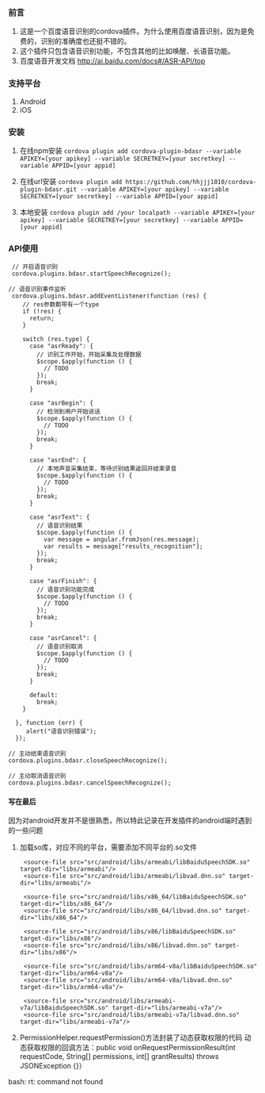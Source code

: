 ### 前言
1. 这是一个百度语音识别的cordova插件。为什么使用百度语音识别，因为是免费的，识别的准确度也还挺不错的。
2. 这个插件只包含语音识别功能，不包含其他的比如唤醒、长语音功能。
3. 百度语音开发文档 http://ai.baidu.com/docs#/ASR-API/top

### 支持平台
1. Android
2. iOS

### 安装
1. 在线npm安装
 `cordova plugin add cordova-plugin-bdasr --variable APIKEY=[your apikey] --variable SECRETKEY=[your secretkey] --variable APPID=[your appid]`
2. 在线url安装
  `cordova plugin add https://github.com/hhjjj1010/cordova-plugin-bdasr.git --variable APIKEY=[your apikey] --variable SECRETKEY=[your secretkey] --variable APPID=[your appid]`

3. 本地安装
`cordova plugin add /your localpath --variable APIKEY=[your apikey] --variable SECRETKEY=[your secretkey] --variable APPID=[your appid]  `


### API使用

     // 开启语音识别
     cordova.plugins.bdasr.startSpeechRecognize();

    // 语音识别事件监听
     cordova.plugins.bdasr.addEventListener(function (res) {
        // res参数都带有一个type
        if (!res) {
          return;
        }

        switch (res.type) {
          case "asrReady": {
            // 识别工作开始，开始采集及处理数据
            $scope.$apply(function () {
              // TODO
            });
            break;
          }

          case "asrBegin": {
            // 检测到用户开始说话
            $scope.$apply(function () {
              // TODO
            });
            break;
          }

          case "asrEnd": {
            // 本地声音采集结束，等待识别结果返回并结束录音
            $scope.$apply(function () {
              // TODO
            });
            break;
          }

          case "asrText": {
            // 语音识别结果
            $scope.$apply(function () {
              var message = angular.fromJson(res.message);
              var results = message["results_recognition"];
            });
            break;
          }

          case "asrFinish": {
            // 语音识别功能完成
            $scope.$apply(function () {
              // TODO
            });
            break;
          }

          case "asrCancel": {
            // 语音识别取消
            $scope.$apply(function () {
              // TODO
            });
            break;
          }

          default:
            break;
        }

      }, function (err) {
         alert("语音识别错误");
      });

    // 主动结束语音识别
    cordova.plugins.bdasr.closeSpeechRecognize();

    // 主动取消语音识别
    cordova.plugins.bdasr.cancelSpeechRecognize();

#### 写在最后
因为对android开发并不是很熟悉，所以特此记录在开发插件的android端时遇到的一些问题
1. 加载so库，对应不同的平台，需要添加不同平台的.so文件

        <source-file src="src/android/libs/armeabi/libBaiduSpeechSDK.so" target-dir="libs/armeabi"/>
        <source-file src="src/android/libs/armeabi/libvad.dnn.so" target-dir="libs/armeabi"/>

        <source-file src="src/android/libs/x86_64/libBaiduSpeechSDK.so" target-dir="libs/x86_64"/>
        <source-file src="src/android/libs/x86_64/libvad.dnn.so" target-dir="libs/x86_64"/>

        <source-file src="src/android/libs/x86/libBaiduSpeechSDK.so" target-dir="libs/x86"/>
        <source-file src="src/android/libs/x86/libvad.dnn.so" target-dir="libs/x86"/>

        <source-file src="src/android/libs/arm64-v8a/libBaiduSpeechSDK.so" target-dir="libs/arm64-v8a"/>
        <source-file src="src/android/libs/arm64-v8a/libvad.dnn.so" target-dir="libs/arm64-v8a"/>

        <source-file src="src/android/libs/armeabi-v7a/libBaiduSpeechSDK.so" target-dir="libs/armeabi-v7a"/>
        <source-file src="src/android/libs/armeabi-v7a/libvad.dnn.so" target-dir="libs/armeabi-v7a"/>

2. PermissionHelper.requestPermission()方法封装了动态获取权限的代码
动态获取权限的回调方法：public void onRequestPermissionResult(int requestCode, String[] permissions, int[] grantResults) throws JSONException {}）



bash: rt: command not found

